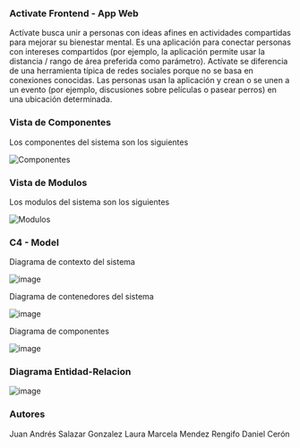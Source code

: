 ### Activate Frontend - App Web

Actívate busca unir a personas con ideas afines en actividades compartidas para mejorar su bienestar mental. Es una aplicación para conectar personas con intereses compartidos (por ejemplo, la aplicación permite usar la distancia / rango de área preferida como parámetro). Actívate se diferencia de una herramienta típica de redes sociales porque no se basa en conexiones conocidas. Las personas usan la aplicación y crean o se unen a un evento (por ejemplo, discusiones sobre películas o pasear perros) en una ubicación determinada.

### Vista de Componentes
Los componentes del sistema son los siguientes


![Componentes](https://user-images.githubusercontent.com/74669340/152578560-0fd9c1c7-7a9b-4541-a348-3ec32f33e206.PNG)

### Vista de Modulos

Los modulos del sistema son los siguientes


![Modulos](https://user-images.githubusercontent.com/74669340/152578927-28248edf-abe4-44df-a24a-9f552c5bf094.PNG)


### C4 - Model

Diagrama de contexto del sistema


![image](https://user-images.githubusercontent.com/74669340/152579345-18b28f13-3883-441e-8971-a9ac42430ba8.png)


Diagrama de contenedores del sistema


![image](https://user-images.githubusercontent.com/74669340/152579713-aff2a8fa-0f29-49cd-88d7-b77e2ad9fc3c.png)


Diagrama de componentes


![image](https://user-images.githubusercontent.com/74669340/152579850-7174555a-96ee-4fa6-b64b-57cd0f3efbe3.png)


### Diagrama Entidad-Relacion

![image](https://user-images.githubusercontent.com/74669340/152580015-ce8873e6-7220-4ee9-b814-198a30e62667.png)


### Autores
Juan Andrés Salazar Gonzalez
Laura Marcela Mendez Rengifo
Daniel Cerón
